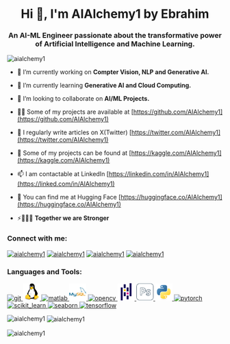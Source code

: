 <h1 align="center">Hi 👋, I'm AIAlchemy1 by Ebrahim</h1>
<h3 align="center">An AI-ML Engineer passionate about the transformative power of Artificial Intelligence and Machine Learning.</h3>

<p align="left"> <img src="https://komarev.com/ghpvc/?username=aialchemy1&label=Profile%20views&color=0e75b6&style=flat" alt="aialchemy1" /> </p>

- 🔭 I’m currently working on **Compter Vision, NLP and Generative AI.**

- 🌱 I’m currently learning **Generative AI and Cloud Computing.**

- 👯 I’m looking to collaborate on **AI/ML Projects.**

- 👨‍💻 Some of my projects are available at [https://github.com/AIAlchemy1](https://github.com/AIAlchemy1)

- 📝 I regularly write articles on X(Twitter) [https://twitter.com/AIAlchemy1](https://twitter.com/AIAlchemy1)

- 💬 Some of my projects can be found at [https://kaggle.com/AIAlchemy1](https://kaggle.com/AIAlchemy1)

- 📫 I am contactable at LinkedIn [https://linkedin.com/in/AIAlchemy1](https://linked.com/in/AIAlchemy1)

- 🤗 You can find me at Hugging Face [https://huggingface.co/AIAlchemy1](https://huggingface.co/AIAlchemy1)

- ⚡💪💪💪 **Together we are Stronger**

<h3 align="left">Connect with me:</h3>
<p align="left">
<a href="https://twitter.com/aialchemy1" target="blank"><img align="center" src="https://raw.githubusercontent.com/rahuldkjain/github-profile-readme-generator/master/src/images/icons/Social/twitter.svg" alt="aialchemy1" height="30" width="40" /></a>
<a href="https://linkedin.com/in/aialchemy1" target="blank"><img align="center" src="https://raw.githubusercontent.com/rahuldkjain/github-profile-readme-generator/master/src/images/icons/Social/linked-in-alt.svg" alt="aialchemy1" height="30" width="40" /></a>
<a href="https://kaggle.com/aialchemy1" target="blank"><img align="center" src="https://raw.githubusercontent.com/rahuldkjain/github-profile-readme-generator/master/src/images/icons/Social/kaggle.svg" alt="aialchemy1" height="30" width="40" /></a>
<a href="https://www.leetcode.com/aialchemy1" target="blank"><img align="center" src="https://raw.githubusercontent.com/rahuldkjain/github-profile-readme-generator/master/src/images/icons/Social/leet-code.svg" alt="aialchemy1" height="30" width="40" /></a>
</p>

<h3 align="left">Languages and Tools:</h3>
<p align="left"> <a href="https://git-scm.com/" target="_blank" rel="noreferrer"> <img src="https://www.vectorlogo.zone/logos/git-scm/git-scm-icon.svg" alt="git" width="40" height="40"/> </a> <a href="https://www.linux.org/" target="_blank" rel="noreferrer"> <img src="https://raw.githubusercontent.com/devicons/devicon/master/icons/linux/linux-original.svg" alt="linux" width="40" height="40"/> </a> <a href="https://www.mathworks.com/" target="_blank" rel="noreferrer"> <img src="https://upload.wikimedia.org/wikipedia/commons/2/21/Matlab_Logo.png" alt="matlab" width="40" height="40"/> </a> <a href="https://www.mysql.com/" target="_blank" rel="noreferrer"> <img src="https://raw.githubusercontent.com/devicons/devicon/master/icons/mysql/mysql-original-wordmark.svg" alt="mysql" width="40" height="40"/> </a> <a href="https://opencv.org/" target="_blank" rel="noreferrer"> <img src="https://www.vectorlogo.zone/logos/opencv/opencv-icon.svg" alt="opencv" width="40" height="40"/> </a> <a href="https://pandas.pydata.org/" target="_blank" rel="noreferrer"> <img src="https://raw.githubusercontent.com/devicons/devicon/2ae2a900d2f041da66e950e4d48052658d850630/icons/pandas/pandas-original.svg" alt="pandas" width="40" height="40"/> </a> <a href="https://www.photoshop.com/en" target="_blank" rel="noreferrer"> <img src="https://raw.githubusercontent.com/devicons/devicon/master/icons/photoshop/photoshop-line.svg" alt="photoshop" width="40" height="40"/> </a> <a href="https://www.python.org" target="_blank" rel="noreferrer"> <img src="https://raw.githubusercontent.com/devicons/devicon/master/icons/python/python-original.svg" alt="python" width="40" height="40"/> </a> <a href="https://pytorch.org/" target="_blank" rel="noreferrer"> <img src="https://www.vectorlogo.zone/logos/pytorch/pytorch-icon.svg" alt="pytorch" width="40" height="40"/> </a> <a href="https://scikit-learn.org/" target="_blank" rel="noreferrer"> <img src="https://upload.wikimedia.org/wikipedia/commons/0/05/Scikit_learn_logo_small.svg" alt="scikit_learn" width="40" height="40"/> </a> <a href="https://seaborn.pydata.org/" target="_blank" rel="noreferrer"> <img src="https://seaborn.pydata.org/_images/logo-mark-lightbg.svg" alt="seaborn" width="40" height="40"/> </a> <a href="https://www.tensorflow.org" target="_blank" rel="noreferrer"> <img src="https://www.vectorlogo.zone/logos/tensorflow/tensorflow-icon.svg" alt="tensorflow" width="40" height="40"/> </a> </p>

<p><img align="left" src="https://github-readme-stats.vercel.app/api/top-langs?username=aialchemy1&show_icons=true&locale=en&layout=compact" alt="aialchemy1" /></p>

<p>&nbsp;<img align="center" src="https://github-readme-stats.vercel.app/api?username=aialchemy1&show_icons=true&locale=en" alt="aialchemy1" /></p>

<p><img align="center" src="https://github-readme-streak-stats.herokuapp.com/?user=aialchemy1&" alt="aialchemy1" /></p>

